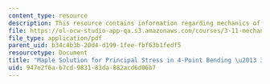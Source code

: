 ```yaml
---
content_type: resource
description: This resource contains information regarding mechanics of materials.
file: https://ol-ocw-studio-app-qa.s3.amazonaws.com/courses/3-11-mechanics-of-materials-fall-1999/947e2f6ab7cd983183da882acd6d06b7_MIT3_11F99_ex47.pdf
file_type: application/pdf
parent_uid: b34c4b3b-20d4-d199-1fee-fbf63b1fedf5
resourcetype: Document
title: "Maple Solution for Principal Stress in 4-Point Bending \u2013 3.11 Fall 1999"
uid: 947e2f6a-b7cd-9831-83da-882acd6d06b7
---
```

